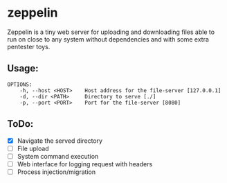 # zeppelin
Zeppelin is a tiny web server for uploading and downloading files able to run on close to any system without dependencies and with some extra pentester toys.

## Usage:
```
OPTIONS:
    -h, --host <HOST>    Host address for the file-server [127.0.0.1]
    -d, --dir <PATH>     Directory to serve [./]
    -p, --port <PORT>    Port for the file-server [8080]
```

## ToDo:
- [x] Navigate the served directory
- [ ] File upload
- [ ] System command execution
- [ ] Web interface for logging request with headers
- [ ] Process injection/migration
